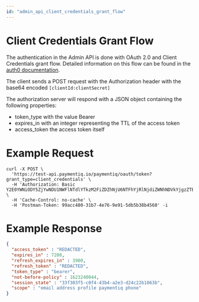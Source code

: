 ```yaml
---
id: "admin_api_client_credentials_grant_flow"
---
```


# Client Credentials Grant Flow

The authentication in the Admin API is done with OAuth 2.0 and Client Credentials grant flow. Detailed information on this flow can be found in the [auth0 documentation](https://auth0.com/docs/get-started/authentication-and-authorization-flow/client-credentials-flow).

The client sends a POST request with the Authorization header with the base64 encoded `[clientId:clientSecret]`

The authorization server will respond with a JSON object containing the following properties:

* token_type with the value Bearer
* expires_in with an integer representing the TTL of the access token
* access_token the access token itself

# Example Request

```curl
curl -X POST \
  'https://test-api.paymentiq.io/paymentiq/oauth/token?grant_type=client_credentials' \
  -H 'Authorization: Basic Y2E0YWNiODY5ZjYwNDU1NWFlNTdlYTkzM2FiZDZhNjU6NTFhYjRlNjdiZWNhNDVkYjgzZTE2YzM0NDdmNjFiOTY=' \
  -H 'Cache-Control: no-cache' \
  -H 'Postman-Token: 99acc480-31b7-4e76-9e91-5db5b38b4560' -i
```

# Example Response

```json
{
  "access_token" : "REDACTED",
  "expires_in" : 7200,
  "refresh_expires_in" : 3900,
  "refresh_token" : "REDACTED",
  "token_type" : "bearer",
  "not-before-policy" : 1623240044,
  "session_state" : "33f303f5-c0f4-43b4-a2e3-d24c22b1063b",
  "scope" : "email address profile paymentiq phone"
}
```